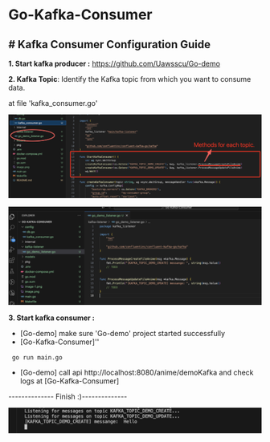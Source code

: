 # Go-Kafka-Consumer


## # Kafka Consumer Configuration Guide

   **1. Start kafka producer :**  https://github.com/Uawsscu/Go-demo

   **2. Kafka Topic**: Identify the Kafka topic from which you want to consume data.

   at file 'kafka_consumer.go'
   
   ![Alt text](image-1.png)

   ![Alt text](image-2.png)

   **3. Start kafka consumer :**
   - [Go-demo] make sure 'Go-demo' project started successfully
   - [Go-Kafka-Consumer]'' 
   ```
    go run main.go
   ```
   - [Go-demo] call api http://localhost:8080/anime/demoKafka and check logs at [Go-Kafka-Consumer] 
   
   -------------- Finish :)-------------- 

   ![Alt text](image.png)

   